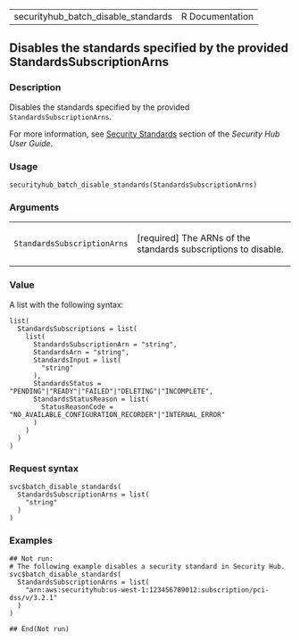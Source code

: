 <table style="width: 100%;">
<tbody>
<tr class="odd">
<td>securityhub_batch_disable_standards</td>
<td style="text-align: right;">R Documentation</td>
</tr>
</tbody>
</table>

## Disables the standards specified by the provided StandardsSubscriptionArns

### Description

Disables the standards specified by the provided
`StandardsSubscriptionArns`.

For more information, see [Security
Standards](https://docs.aws.amazon.com/securityhub/latest/userguide/securityhub-standards.html)
section of the *Security Hub User Guide*.

### Usage

    securityhub_batch_disable_standards(StandardsSubscriptionArns)

### Arguments

<table>
<colgroup>
<col style="width: 35%" />
<col style="width: 65%" />
</colgroup>
<tbody>
<tr class="odd">
<td><code
id="securityhub_batch_disable_standards_:_StandardsSubscriptionArns">StandardsSubscriptionArns</code></td>
<td><p>[required] The ARNs of the standards subscriptions to
disable.</p></td>
</tr>
</tbody>
</table>

### Value

A list with the following syntax:

    list(
      StandardsSubscriptions = list(
        list(
          StandardsSubscriptionArn = "string",
          StandardsArn = "string",
          StandardsInput = list(
            "string"
          ),
          StandardsStatus = "PENDING"|"READY"|"FAILED"|"DELETING"|"INCOMPLETE",
          StandardsStatusReason = list(
            StatusReasonCode = "NO_AVAILABLE_CONFIGURATION_RECORDER"|"INTERNAL_ERROR"
          )
        )
      )
    )

### Request syntax

    svc$batch_disable_standards(
      StandardsSubscriptionArns = list(
        "string"
      )
    )

### Examples

    ## Not run: 
    # The following example disables a security standard in Security Hub.
    svc$batch_disable_standards(
      StandardsSubscriptionArns = list(
        "arn:aws:securityhub:us-west-1:123456789012:subscription/pci-dss/v/3.2.1"
      )
    )

    ## End(Not run)
